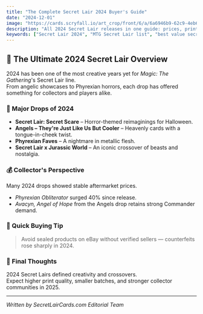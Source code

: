 ```yaml
---
title: "The Complete Secret Lair 2024 Buyer's Guide"
date: "2024-12-01"
image: "https://cards.scryfall.io/art_crop/front/6/a/6a6946b9-62c9-4eb6-85cb-46d13875dc2f.jpg"
description: "All 2024 Secret Lair releases in one guide: prices, print runs, best value drops, and collector insights."
keywords: ["Secret Lair 2024", "MTG Secret Lair list", "best value secret lair", "magic the gathering collectors", "secret lair drops"]
---
```


## 🧠 The Ultimate 2024 Secret Lair Overview

2024 has been one of the most creative years yet for *Magic: The Gathering*'s Secret Lair line.  
From angelic showcases to Phyrexian horrors, each drop has offered something for collectors and players alike.

### 🔹 Major Drops of 2024
- **Secret Lair: Secret Scare** – Horror-themed reimaginings for Halloween.
- **Angels – They're Just Like Us But Cooler** – Heavenly cards with a tongue-in-cheek twist.
- **Phyrexian Faves** – A nightmare in metallic flesh.
- **Secret Lair x Jurassic World** – An iconic crossover of beasts and nostalgia.

### 💰 Collector's Perspective
Many 2024 drops showed stable aftermarket prices.  
- *Phyrexian Obliterator* surged 40% since release.  
- *Avacyn, Angel of Hope* from the Angels drop retains strong Commander demand.  

### 🧾 Quick Buying Tip
> Avoid sealed products on eBay without verified sellers — counterfeits rose sharply in 2024.

### 🧩 Final Thoughts
2024 Secret Lairs defined creativity and crossovers.  
Expect higher print quality, smaller batches, and stronger collector communities in 2025.

---
*Written by SecretLairCards.com Editorial Team*



















